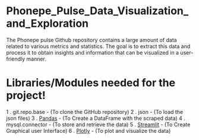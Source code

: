 # Phonepe_Pulse_Data_Visualization_and_Exploration
The Phonepe pulse Github repository contains a large amount of data related to various metrics and statistics. The goal is to extract this data and process it to obtain insights and information that can be visualized in a user-friendly manner.

# Libraries/Modules needed for the project!
1 . git.repo.base - (To clone the GitHub repository)
2 . json - (To load the json files)
3 . [Pandas](https://pandas.pydata.org/docs/) - (To Create a DataFrame with the scraped data)
4 . mysql.connector - (To store and retrieve the data)
5 . [Streamlit](https://docs.streamlit.io/library/api-reference) - (To Create Graphical user Interface)
6 . [Plotly](https://plotly.com/python/) - (To plot and visualize the data)
